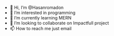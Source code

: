 - 👋 Hi, I’m @Hasanromadon
- 👀 I’m interested in programming
- 🌱 I’m currently learning MERN
- 💞️ I’m looking to collaborate on Impactfull project
- 📫 How to reach me just email

<!---
Hasanromadon/Hasanromadon is a ✨ special ✨ repository because its `README.md` (this file) appears on your GitHub profile.
You can click the Preview link to take a look at your changes.
--->
